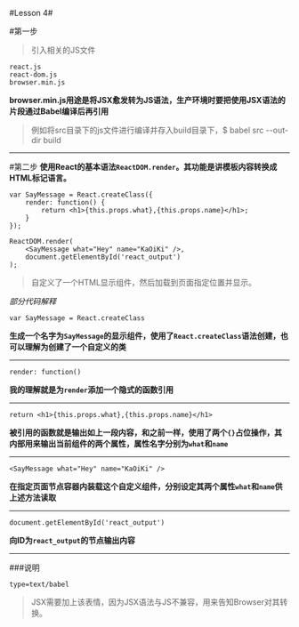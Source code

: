 #Lesson 4#

#第一步
>引入相关的JS文件

```
react.js
react-dom.js  
browser.min.js
```

**browser.min.js用途是将JSX愈发转为JS语法，生产环境时要把使用JSX语法的片段通过Babel编译后再引用**

>例如将src目录下的js文件进行编译并存入build目录下，$ babel src --out-dir build

***

#第二步
**使用React的基本语法`ReactDOM.render`。其功能是讲模板内容转换成HTML标记语言。**

```
var SayMessage = React.createClass({
	render: function() {
		return <h1>{this.props.what},{this.props.name}</h1>;
    }
});

ReactDOM.render(
	<SayMessage what="Hey" name="KaOiKi" />,
	document.getElementById('react_output')
);

```
>自定义了一个HTML显示组件，然后加载到页面指定位置并显示。

*部分代码解释*

`var SayMessage = React.createClass`

**生成一个名字为`SayMessage`的显示组件，使用了`React.createClass`语法创建，也可以理解为创建了一个自定义的类**

***

`render: function()`

**我的理解就是为`render`添加一个隐式的函数引用**

***

`return <h1>{this.props.what},{this.props.name}</h1>`

**被引用的函数就是输出如上一段内容，和之前一样，使用了两个`{}`占位操作，其内部用来输出当前组件的两个属性，属性名字分别为`what`和`name`**

***

`<SayMessage what="Hey" name="KaOiKi" />`

**在指定页面节点容器内装载这个自定义组件，分别设定其两个属性`what`和`name`供上述方法读取**

***


`document.getElementById('react_output')`

**向ID为`react_output`的节点输出内容**

***


###说明

`
type=text/babel
`

>JSX需要加上该表情，因为JSX语法与JS不兼容，用来告知Browser对其转换。



